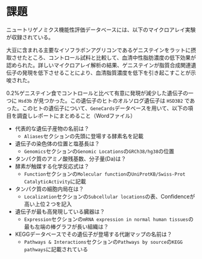 # 課題

ニュートリゲノミクス機能性評価データベースには、以下のマイクロアレイ実験が収録されている。

大豆に含まれる主要なイソフラボンアグリコンであるゲニステインをラットに摂取させたところ、コントロール試料と比較して、血清中性脂肪濃度の低下効果が認められた。詳しいマイクロアレイ解析の結果、ゲニステインが脂質合成関連遺伝子の発現を低下させることにより、血清脂質濃度を低下を引き起こすことが示唆された。

0.2%ゲニステイン食でコントロールと比べて有意に発現が減少した遺伝子の一つに `Hsd3b` が見つかった。この遺伝子のヒトのオルソログ遺伝子は `HSD3B2` であった。このヒトの遺伝子について、`GeneCards`データベースを用いて、以下の項目を調査しレポートにまとめること（Wordファイル）

- 代表的な遺伝子産物の名前は？
  - `Aliases`セクションの先頭に登場する酵素名を記載
- 遺伝子の染色体の位置と塩基長は？
  - `Genomics`セクションの`Genomic Locations`の`GRCh38/hg38`の位置
- タンパク質のアミノ酸残基数、分子量(Da)は？
- 酵素が触媒する化学反応式は？
  - `Function`セクションの`Molecular function`の`UniProtKB/Swiss-Prot CatalyticActivity`に記載
- タンパク質の細胞内局在は？
  - `Localization`セクションの`Subcellular locations`の表、Confidenceが高い上位２つを記入
- 遺伝子が最も高発現している臓器は？
  - `Expression`セクションの`mRNA expression in normal human tissues`の最も左端の棒グラフが長い組織は？
- KEGGデータベースでその遺伝子が登場する代謝マップの名前は？
  - `Pathways & Interactions`セクションの`Pathways by source`の`KEGG pathways`に記載されている
